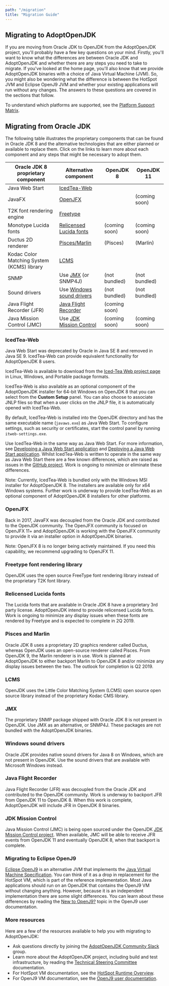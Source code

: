 ```yaml
---
path: "/migration"
title: "Migration Guide"
---
```

## Migrating to AdoptOpenJDK
If you are moving from Oracle JDK to OpenJDK from the AdoptOpenJDK project, you'll probably have a few key questions on your mind. Firstly, you'll want to know what the differences are between Oracle JDK and AdoptOpenJDK and whether there are any steps you need to take to migrate. If you've looked at the home page, you'll also know that we provide AdoptOpenJDK binaries with a choice of Java Virtual Machine (JVM). So, you might also be wondering what the difference is between the HotSpot JVM and Eclipse OpenJ9 JVM and whether your existing applications will run without any changes. The answers to these questions are covered in the sections that follow.

To understand which platforms are supported, see the [Platform Support Matrix](./supported_platforms).

## Migrating from Oracle JDK
The following table illustrates the proprietary components that can be found in Oracle JDK 8 and the alternative technologies that are either planned or available to replace them. Click on the links to learn more about each component and any steps that might be necessary to adopt them.

|Oracle JDK 8 proprietary component|Alternative component|OpenJDK 8|OpenJDK 11|
|--- |--- |--- |--- |
|Java Web Start|[IcedTea-Web](./migration#icedtea-web)|<i class="fa fa-check" aria-hidden="true"></i>|<i class="fa fa-times" aria-hidden="true"></i>|
|JavaFX|[OpenJFX](./migration#openjfx)|<i class="fa fa-times" aria-hidden="true"></i>|<i class="fa fa-times" aria-hidden="true"></i> (coming soon)|
|T2K font rendering engine|[Freetype](./migration#freetype-font-rendering-library)|<i class="fa fa-check" aria-hidden="true"></i>|<i class="fa fa-check" aria-hidden="true"></i>|
|Monotype Lucida fonts|[Relicensed Lucida fonts](./migration#relicensed-lucida-fonts)|<i class="fa fa-times" aria-hidden="true"></i> (coming soon)|<i class="fa fa-times" aria-hidden="true"></i> (coming soon)|
|Ductus 2D renderer|[Pisces/Marlin](./migration#pisces-and-marlin)|<i class="fa fa-check" aria-hidden="true"></i> (Pisces)|<i class="fa fa-check" aria-hidden="true"></i> (Marlin)|
|Kodac Color Matching System (KCMS) library|[LCMS](./migration#lcms)|<i class="fa fa-check" aria-hidden="true"></i>|<i class="fa fa-check" aria-hidden="true"></i>|
|SNMP|Use [JMX](./migration#jmx) (or SNMP4J)|<i class="fa fa-check" aria-hidden="true"></i> (not bundled)|<i class="fa fa-check" aria-hidden="true"></i> (not bundled)|
|Sound drivers|Use [Windows sound drivers](./migration#windows-sound-drivers)|<i class="fa fa-check" aria-hidden="true"></i> (not bundled)|<i class="fa fa-check" aria-hidden="true"></i> (not bundled)|
|Java Flight Recorder (JFR)|[Java Flight Recorder](./migration#java-flight-recorder)|<i class="fa fa-times" aria-hidden="true"></i> (coming soon)|<i class="fa fa-check" aria-hidden="true"></i>|
|Java Mission Control (JMC)|Use [JDK Mission Control](./migration#jdk-mission-control)|<i class="fa fa-times" aria-hidden="true"></i> (coming soon)|<i class="fa fa-times" aria-hidden="true"></i> (coming soon)|

### IcedTea-Web
Java Web Start was deprecated by Oracle in Java SE 8 and removed in Java SE 9. IcedTea-Web can provide equivalent functionality for AdoptOpenJDK 8 users.

IcedTea-Web is available to download from the [Iced-Tea Web project page](./icedtea-web) in Linux, Windows, and Portable package formats.

IcedTea-Web is also available as an optional component of the AdoptOpenJDK installer for 64-bit Windows on OpenJDK 8 that you can select from the **Custom Setup** panel. You can also choose to associate JNLP files so that when a user clicks on the JNLP file, it is automatically opened with IcedTea-Web.

By default, IcedTea-Web is installed into the OpenJDK directory and has the same executable name (`javaws.exe`) as Java Web Start. To configure settings, such as security or certificates, start the control panel by running `itweb-settings.exe`.

Use IcedTea-Web in the same way as Java Web Start. For more information, see <a href="https://docs.oracle.com/javase/tutorial/deployment/webstart/developing.html" target="_blank">Developing a Java Web Start application</a> and <a href="https://docs.oracle.com/javase/tutorial/deployment/webstart/deploying.html"
target="_blank">Deploying a Java Web Start application</a>. Whilst IcedTea-Web is written to operate in the same way as Java Web Start there are a few known differences, which are raised as issues in the <a href="https://github.com/AdoptOpenJDK/icedtea-web" target="_blank">GitHub project</a>. Work is ongoing to minimize or eliminate these differences.

Note: Currently, IcedTea-Web is bundled only with the Windows MSI installer for AdoptOpenJDK 8. The installers are available only for x64 Windows systems. Further work is underway to provide IcedTea-Web as an optional component of AdoptOpenJDK 8 installers for other platforms.

### OpenJFX
Back in 2017, JavaFX was decoupled from the Oracle JDK and contributed to the OpenJDK community. The OpenJFX community is focused on OpenJFX 11+ and AdoptOpenJDK is working with the OpenJFX community to provide it via an installer option in AdoptOpenJDK binaries.

Note: OpenJFX 8 is no longer being actively maintained. If you need this capability, we recommend upgrading to OpenJFX 11.

### Freetype font rendering library
OpenJDK uses the open source FreeType font rendering library instead of the proprietary T2K font library.

### Relicensed Lucida fonts
The Lucida fonts that are available in Oracle JDK 8 have a proprietary 3rd party license. AdoptOpenJDK intend to provide relicensed Lucida fonts. Work is ongoing to minimize any display issues when these fonts are rendered by Freetype and is expected to complete in 2Q 2019.

### Pisces and Marlin
Oracle JDK 8 uses a proprietary 2D graphics renderer called Ductus, whereas OpenJDK uses an open-source renderer called Pisces. From OpenJDK 9, the Marlin renderer is in use. Work is planned at AdoptOpenJDK to either backport Marlin to OpenJDK 8 and/or minimize any display issues between the two. The outlook for completion is Q2 2019.

### LCMS
OpenJDK uses the Little Color Matching System (LCMS) open source open source library instead of the proprietary Kodac CMS library.

### JMX
The proprietary SNMP package shipped with Oracle JDK 8 is not present in OpenJDK. Use JMX as an alternative, or SNMP4J. These packages are not bundled with the AdoptOpenJDK binaries.

### Windows sound drivers
Oracle JDK provides native sound drivers for Java 8 on Windows, which are not present in OpenJDK. Use the sound drivers that are available with Microsoft Windows instead.

### Java Flight Recorder
Java Flight Recorder (JFR) was decoupled from the Oracle JDK and contributed to the OpenJDK community. Work is underway to backport JFR from OpenJDK 11 to OpenJDK 8. When this work is complete, AdoptOpenJDK will include JFR in OpenJDK 8 binaries.

### JDK Mission Control
Java Mission Control (JMC) is being open sourced under the OpenJDK <a href="https://github.com/JDKMissionControl/jmc" target="_blank">JDK Mission Control project</a>. When available, JMC will be able to receive JFR events from OpenJDK 11 and eventually OpenJDK 8, when that backport is complete.

### Migrating to Eclipse OpenJ9
<a href="https://www.eclipse.org/openj9" target="_blank">Eclipse OpenJ9</a> is an alternative JVM that implements the <a href="https://docs.oracle.com/javase/specs/index.html" target="_blank">Java Virtual Machine Specification</a>. You can think of it as a drop in replacement for the HotSpot VM, which is part of the reference implementation. Most Java applications should run on an OpenJDK that contains the OpenJ9 VM without changing anything. However, because it is an independent implementation there are some slight differences. You can learn about these differences by reading the <a href="https://www.eclipse.org/openj9/docs/openj9_newuser/" target="_blank">New to OpenJ9?</a> topic in the OpenJ9 user documentation.

### More resources
Here are a few of the resources available to help you with migrating to AdoptOpenJDK:

- Ask questions directly by joining the [AdoptOpenJDK Community Slack](./slack) group.
- Learn more about the AdoptOpenJDK project, including build and test infrastructure, by reading the <a href="https://github.com/AdoptOpenJDK/TSC" target="_blank">Technical Steering Committee</a> documentation.
- For HotSpot VM documentation, see the <a href="http://openjdk.java.net/groups/hotspot/docs/RuntimeOverview.html" target="_blank">HotSpot Runtime Overview</a>.
- For OpenJ9 VM documentation, see the <a href="https://www.eclipse.org/openj9/docs/" target="_blank">OpenJ9 user documentation</a>.
